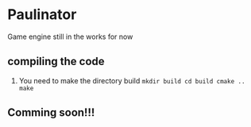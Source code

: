# Paulinator
 Game engine still in the works for now

## compiling the code
  1. You need to make the directory build
  ``mkdir build
	cd build
	cmake ..
	make
``
 ## Comming soon!!!